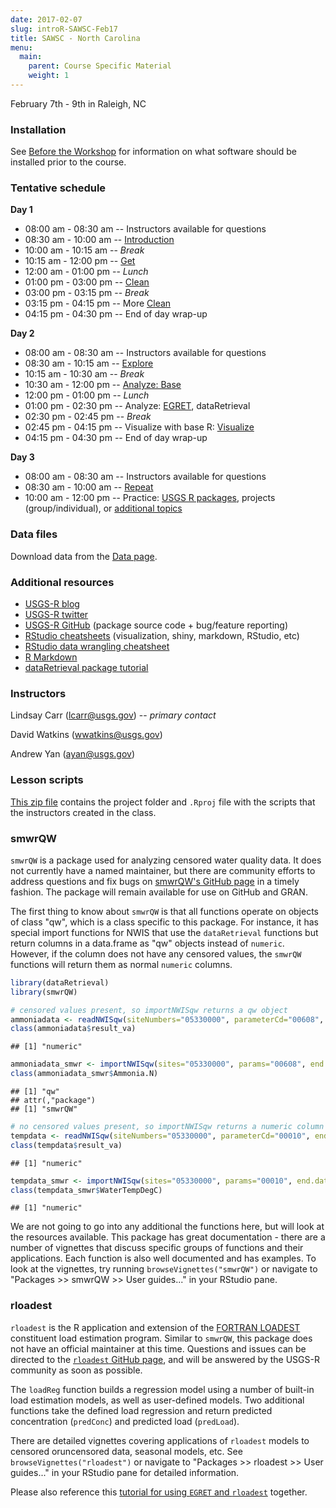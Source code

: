 ```yaml
---
date: 2017-02-07
slug: introR-SAWSC-Feb17
title: SAWSC - North Carolina
menu:
  main:
    parent: Course Specific Material
    weight: 1
---
```

February 7th - 9th in Raleigh, NC

### Installation

See [Before the Workshop](/intro-curriculum/Before) for information on what software should be installed prior to the course.

### Tentative schedule

**Day 1**

-   08:00 am - 08:30 am -- Instructors available for questions
-   08:30 am - 10:00 am -- [Introduction](/intro-curriculum/Introduction)
-   10:00 am - 10:15 am -- *Break*
-   10:15 am - 12:00 pm -- [Get](/intro-curriculum/Get)
-   12:00 am - 01:00 pm -- *Lunch*
-   01:00 pm - 03:00 pm -- [Clean](/intro-curriculum/Clean)
-   03:00 pm - 03:15 pm -- *Break*
-   03:15 pm - 04:15 pm -- More [Clean](/intro-curriculum/Clean)
-   04:15 pm - 04:30 pm -- End of day wrap-up

**Day 2**

-   08:00 am - 08:30 am -- Instructors available for questions
-   08:30 am - 10:15 am -- [Explore](/intro-curriculum/Explore)
-   10:15 am - 10:30 am -- *Break*
-   10:30 am - 12:00 pm -- [Analyze: Base](/intro-curriculum/Analyze)
-   12:00 pm - 01:00 pm -- *Lunch*
-   01:00 pm - 02:30 pm -- Analyze: [EGRET](https://cran.r-project.org/web/packages/EGRET/EGRET.pdf), dataRetrieval
-   02:30 pm - 02:45 pm -- *Break*
-   02:45 pm - 04:15 pm -- Visualize with base R: [Visualize](/intro-curriculum/Visualize/)
-   04:15 pm - 04:30 pm -- End of day wrap-up

**Day 3**

-   08:00 am - 08:30 am -- Instructors available for questions
-   08:30 am - 10:00 am -- [Repeat](/intro-curriculum/Reproduce/)
-   10:00 am - 12:00 pm -- Practice: [USGS R packages](/intro-curriculum/USGS/), projects (group/individual), or [additional topics](/intro-curriculum/Additional/)

### Data files

Download data from the [Data page](/intro-curriculum/data/).

### Additional resources

-   [USGS-R blog](https://owi.usgs.gov/blog/tags/r)
-   [USGS-R twitter](https://twitter.com/USGS_R)
-   [USGS-R GitHub](https://github.com/USGS-R) (package source code + bug/feature reporting)
-   [RStudio cheatsheets](https://www.rstudio.com/resources/cheatsheets/) (visualization, shiny, markdown, RStudio, etc)
-   [RStudio data wrangling cheatsheet](https://www.rstudio.com/wp-content/uploads/2015/02/data-wrangling-cheatsheet.pdf)
-   [R Markdown](http://rmarkdown.rstudio.com/lesson-1.html)
-   [dataRetrieval package tutorial](https://owi.usgs.gov/R/dataRetrieval.html#1)

### Instructors

Lindsay Carr (<lcarr@usgs.gov>) -- *primary contact*

David Watkins (<wwatkins@usgs.gov>)

Andrew Yan (<ayan@usgs.gov>)

### Lesson scripts

[This zip file](https://drive.google.com/file/d/0B54YFPSk4XN8WVQwZm1rVV9JMXM) contains the project folder and `.Rproj` file with the scripts that the instructors created in the class.

### smwrQW

`smwrQW` is a package used for analyzing censored water quality data. It does not currently have a named maintainer, but there are community efforts to address questions and fix bugs on [smwrQW's GitHub page](https://github.com/USGS-R/smwrQW/issues) in a timely fashion. The package will remain available for use on GitHub and GRAN.

The first thing to know about `smwrQW` is that all functions operate on objects of class "qw", which is a class specific to this package. For instance, it has special import functions for NWIS that use the `dataRetrieval` functions but return columns in a data.frame as "qw" objects instead of `numeric`. However, if the column does not have any censored values, the `smwrQW` functions will return them as normal `numeric` columns.

``` r
library(dataRetrieval)
library(smwrQW)

# censored values present, so importNWISqw returns a qw object
ammoniadata <- readNWISqw(siteNumbers="05330000", parameterCd="00608", endDate="2017-01-01")
class(ammoniadata$result_va)
```

    ## [1] "numeric"

``` r
ammoniadata_smwr <- importNWISqw(sites="05330000", params="00608", end.date="2017-01-01")
class(ammoniadata_smwr$Ammonia.N)
```

    ## [1] "qw"
    ## attr(,"package")
    ## [1] "smwrQW"

``` r
# no censored values present, so importNWISqw returns a numeric column
tempdata <- readNWISqw(siteNumbers="05330000", parameterCd="00010", endDate="2017-01-01")
class(tempdata$result_va)
```

    ## [1] "numeric"

``` r
tempdata_smwr <- importNWISqw(sites="05330000", params="00010", end.date="2017-01-01")
class(tempdata_smwr$WaterTempDegC)
```

    ## [1] "numeric"

We are not going to go into any additional the functions here, but will look at the resources available. This package has great documentation - there are a number of vignettes that discuss specific groups of functions and their applications. Each function is also well documented and has examples. To look at the vignettes, try running `browseVignettes("smwrQW")` or navigate to "Packages &gt;&gt; smwrQW &gt;&gt; User guides..." in your RStudio pane.

### rloadest

`rloadest` is the R application and extension of the [FORTRAN LOADEST](https://pubs.usgs.gov/tm/2005/tm4A5/pdf/508final.pdf) constituent load estimation program. Similar to `smwrQW`, this package does not have an official maintainer at this time. Questions and issues can be directed to the [`rloadest` GitHub page](https://github.com/USGS-R/rloadest), and will be answered by the USGS-R community as soon as possible.

The `loadReg` function builds a regression model using a number of built-in load estimation models, as well as user-defined models. Two additional functions take the defined load regression and return predicted concentration (`predConc`) and predicted load (`predLoad`).

There are detailed vignettes covering applications of `rloadest` models to censored oruncensored data, seasonal models, etc. See `browseVignettes("rloadest")` or navigate to "Packages &gt;&gt; rloadest &gt;&gt; User guides..." in your RStudio pane for detailed information.

Please also reference this [tutorial for using `EGRET` and `rloadest`](http://usgs-r.github.io/a-la-carte/EGRET.html#1) together.
